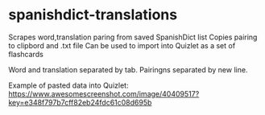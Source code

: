 # spanishdict-translations

Scrapes word,translation paring from saved SpanishDict list
Copies pairing to clipbord and .txt file
Can be used to import into Quizlet as a set of flashcards

Word and translation separated by tab.
Pairingns separated by new line.

Example of pasted data into Quizlet: 
https://www.awesomescreenshot.com/image/40409517?key=e348f797b7cff82eb24fdc61c08d695b
